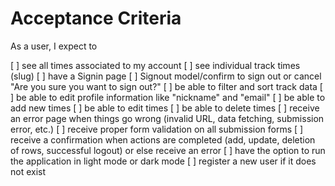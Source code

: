 # Acceptance Criteria

As a user, I expect to

[ ] see all times associated to my account
[ ] see individual track times (slug)
[ ] have a Signin page
[ ] Signout model/confirm to sign out or cancel "Are you sure you want to sign out?"
[ ] be able to filter and sort track data
[ ] be able to edit profile information like "nickname" and "email"
[ ] be able to add new times
[ ] be able to edit times
[ ] be able to delete times
[ ] receive an error page when things go wrong (invalid URL, data fetching, submission error, etc.)
[ ] receive proper form validation on all submission forms
[ ] receive a confirmation when actions are completed (add, update, deletion of rows, successful logout) or else receive an error
[ ] have the option to run the application in light mode or dark mode
[ ] register a new user if it does not exist

